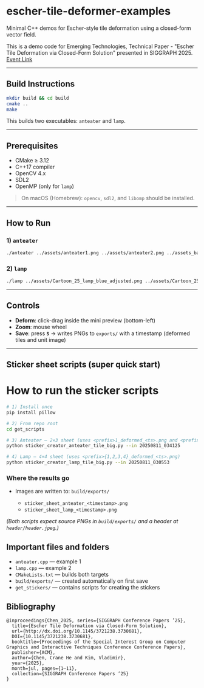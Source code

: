 # escher-tile-deformer-examples

Minimal C++ demos for Escher-style tile deformation using a closed-form vector field.

This is a demo code for Emerging Technologies, Technical Paper - "Escher Tile Deformation via Closed-Form Solution" presented in SIGGRAPH 2025. [Event Link](https://s2025.conference-schedule.org/presentation/?id=misc_210&sess=sess592)

---

## Build Instructions

```bash
mkdir build && cd build
cmake ..
make
```

This builds two executables: `anteater` and `lamp`.

---

## Prerequisites

* CMake ≥ 3.12
* C++17 compiler
* OpenCV 4.x
* SDL2
* OpenMP (only for `lamp`)

> On macOS (Homebrew): `opencv`, `sdl2`, and `libomp` should be installed.

---

## How to Run

### 1) `anteater`

```bash
./anteater ../assets/anteater1.png ../assets/anteater2.png ../assets_background/bus.png
```

### 2) `lamp`

```bash
./lamp ../assets/Cartoon_25_lamp_blue_adjusted.png ../assets/Cartoon_25_lamp_yellow_adjusted.png ../assets/Cartoon_25_lamp_blue_adjusted.png ../assets/Cartoon_25_lamp_yellow_adjusted.png ../assets_background/living_room.png
```

---

## Controls

* **Deform**: click-drag inside the mini preview (bottom-left)
* **Zoom**: mouse wheel
* **Save**: press **`S`** → writes PNGs to `exports/` with a timestamp
  (deformed tiles and unit image)

---

## Sticker sheet scripts (super quick start)

# How to run the sticker scripts

```bash
# 1) Install once
pip install pillow

# 2) From repo root
cd get_scripts

# 3) Anteater — 2×3 sheet (uses <prefix>1_deformed_<ts>.png and <prefix>2_deformed_<ts>.png)
python sticker_creator_anteater_tile_big.py --in 20250811_034125

# 4) Lamp — 4×4 sheet (uses <prefix>{1,2,3,4}_deformed_<ts>.png)
python sticker_creator_lamp_tile_big.py --in 20250811_030553
```

### Where the results go

* Images are written to: `build/exports/`

  * `sticker_sheet_anteater_<timestamp>.png`
  * `sticker_sheet_lamp_<timestamp>.png`

*(Both scripts expect source PNGs in `build/exports/` and a header at `header/header.jpeg`.)*


## Important files and folders

* `anteater.cpp` — example 1
* `lamp.cpp` — example 2
* `CMakeLists.txt` — builds both targets
* `build/exports/` — created automatically on first save
* `get_stickers/` — contains scripts for creating the stickers


## Bibliography
```
@inproceedings{Chen_2025, series={SIGGRAPH Conference Papers ’25},
  title={Escher Tile Deformation via Closed-Form Solution},
  url={http://dx.doi.org/10.1145/3721238.3730681},
  DOI={10.1145/3721238.3730681},
  booktitle={Proceedings of the Special Interest Group on Computer Graphics and Interactive Techniques Conference Conference Papers},
  publisher={ACM},
  author={Chen, Crane He and Kim, Vladimir},
  year={2025},
  month=jul, pages={1–11},
  collection={SIGGRAPH Conference Papers ’25}
}
```